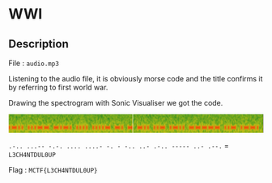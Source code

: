 # WWI

## Description

File : `audio.mp3`

Listening to the audio file, it is obviously morse code and the title confirms it by referring to first world war.

Drawing the spectrogram with Sonic Visualiser we got the code.

![code.png](code.png)

`.-.. ...-- -.-. .... ....- -. - -.. ..- .-.. ----- ..- .--.` = `L3CH4NTDUL0UP`

Flag : `MCTF{L3CH4NTDUL0UP}`